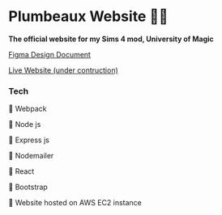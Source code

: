 # Plumbeaux Website 🧙‍♂️ 

**The official website for my Sims 4 mod, University of Magic**

[Figma Design Document](https://www.figma.com/file/vOwSy6beFCiDvsjeqrjf6e/PlumbeauxWebsite?node-id=3%3A2&t=tIssYZUwO3m0ILHs-1)

[Live Website (under contruction)](https://plumbeaux.com)

### Tech

🎈 Webpack

🎈 Node js

🎈 Express js

🎈 Nodemailer

🎈 React

🎈 Bootstrap

🎈 Website hosted on AWS EC2 instance
